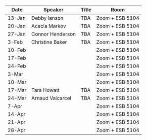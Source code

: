 Date  |  Speaker                                            |  Title                                                                                                |  Room
---------|-----------------------------------------------------|---------------------------------------------------------------------------------------------------------------------|------
13-Jan   |  Debby Ianson                                             |  TBA                                                                                           |  Zoom + ESB 5104
20-Jan   |  Acacia Markov                                         |  TBA                                                                                          |  Zoom + ESB 5104
27-Jan   |  Connor Henderson                                          |  TBA                                                                                       |  Zoom + ESB 5104
3-Feb   |   Christine Baker                                            |  TBA                                                                                    |  Zoom + ESB 5104
10-Feb   |                                            |                                                                                              |  Zoom + ESB 5104
17-Feb   |                                               |                                                                                            |  Zoom + ESB 5104
24-Feb   |                                            |                                                                                           |  Zoom + ESB 5104
3-Mar   |                                             |                                                                                              |  Zoom + ESB 5104
10-Mar   |                                                |                                                                                             |  Zoom + ESB 5104
17-Mar   |  Tara Howatt                                          |  TBA                                                                                        |  Zoom + ESB 5104
24-Mar   |  Arnaud Valcarcel                                              |  TBA                                                                                            |  Zoom + ESB 5104
7-Apr   |                                             |                                                                                             |  Zoom + ESB 5104
14-Apr   |                                            |                                                                                              |  Zoom + ESB 5104
21-Apr   |                                              |                                                                                             |  Zoom + ESB 5104
28-Apr   |                                            |                                                                                             |  Zoom + ESB 5104
